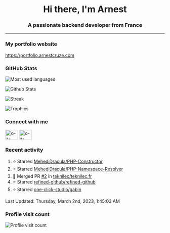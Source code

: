 <h1 align="center">Hi there, I'm Arnest</h1>
<h3 align="center">A passionate backend developer from France</h3>

---

### My portfolio website

https://portfolio.arnestcruze.com

### GitHub Stats

![Most used languages](https://github-readme-stats.vercel.app/api/top-langs/?username=ocruze&langs_count=10&layout=compact&hide=tsql)

![Github Stats](https://github-readme-stats.vercel.app/api?username=ocruze&count_private=true&show_icons=true&title_color=fff&text_color=fff&bg_color=30,36d1dc,904e95)

![Streak](https://github-readme-streak-stats.herokuapp.com/?user=ocruze&)

![Trophies](https://github-profile-trophy.vercel.app/?username=ocruze)

### Connect with me

<p align="left">
  <a href="mailto:o.cruze@live.com" target="blank"><img align="center" src="https://upload.wikimedia.org/wikipedia/commons/d/df/Microsoft_Office_Outlook_%282018%E2%80%93present%29.svg" alt="o-a-cruze" height="30" width="40" /></a>
  <a href="https://linkedin.com/in/o-a-cruze" target="blank"><img align="center" src="https://raw.githubusercontent.com/rahuldkjain/github-profile-readme-generator/master/src/images/icons/Social/linked-in-alt.svg" alt="o-a-cruze" height="30" width="40" /></a>
</p>

### Recent activity

<!--RECENT_ACTIVITY:start-->
1. ⭐ Starred [MehediDracula/PHP-Constructor](https://github.com/MehediDracula/PHP-Constructor)
2. ⭐ Starred [MehediDracula/PHP-Namespace-Resolver](https://github.com/MehediDracula/PHP-Namespace-Resolver)
3. 🎉 Merged PR [#2](https://github.com/teknilec/teknilec.fr/pull/2) in [teknilec/teknilec.fr](https://github.com/teknilec/teknilec.fr)
4. ⭐ Starred [refined-github/refined-github](https://github.com/refined-github/refined-github)
5. ⭐ Starred [one-click-studio/gabin](https://github.com/one-click-studio/gabin)
<!--RECENT_ACTIVITY:end-->

<!--RECENT_ACTIVITY:last_update-->
Last Updated: Thursday, March 2nd, 2023, 1:45:03 AM
<!--RECENT_ACTIVITY:last_update_end-->

### Profile visit count

![Profile visit count](https://profile-counter.glitch.me/ocruze/count.svg)
